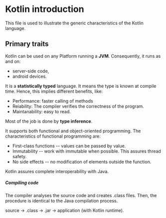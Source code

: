 Kotlin introduction
========================================

This file is used to illustrate the generic characteristics of the Kotlin language.


Primary traits
----------------------------------------


Kotlin can be used on any Platform running a **JVM**. Consequently,
it runs as and on:
 - server-side code,
 - android devices.
 
It is a **statistically typed** language. It means the type is known at compile time. Hence, 
this implies different benefits, like:
 - Performance: faster calling of methods
 - Reiability: The compiler verifies the correctness of the program.
 - Maintanability: easy to read.
 
Most of the job is done by **type inference**.

It supports both functional and object-oriented programming. The characteristics
of functional programming are:
 - First-class functions -- values can be passed by value.
 - Immutability -- work with immutable when possible. This assures thread safety.
 - No side effects -- no modification of elements outside the function.
 

Kotlin assures complete interoperability with Java. 

##### Compiling code 
The compiler analyses the source code and creates .class files.
Then, the procedure is identical to the Java compilation process.

source -> .class -> .jar -> application (with Kotlin runtime).

 
